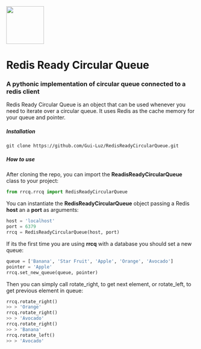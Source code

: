 <img src="https://pbs.twimg.com/profile_images/1427657682626961410/aJp7nOdu_400x400.jpg" width="100" height="100">

# Redis Ready Circular Queue
### A pythonic implementation of circular queue connected to a redis client
Redis Ready Circular Queue is an object that can be used whenever you need to iterate over a circular queue. It uses Redis as the cache memory for your queue and pointer.  
##### Installation
```shell
git clone https://github.com/Gui-Luz/RedisReadyCircularQueue.git
```
##### How to use
After cloning the repo, you can import the **ReadisReadyCircularQueue** class to your project:
```python
from rrcq.rrcq import RedisReadyCircularQueue
```
You can instantiate the **RedisReadyCircularQueue** object passing a Redis **host** an a **port** as arguments:
```python
host = 'localhost'
port = 6379
rrcq = RedisReadyCircularQueue(host, port)
```
If its the first time you are using **rrcq** with a database you should set a new queue:
```python
queue = ['Banana', 'Star Fruit', 'Apple', 'Orange', 'Avocado']
pointer = 'Apple'
rrcq.set_new_queue(queue, pointer)
```
Then you can simply call rotate_right, to get next element, or rotate_left, to get previous element in queue:

```python
rrcq.rotate_right()
>> > 'Orange'
rrcq.rotate_right()
>> > 'Avocado'
rrcq.rotate_right()
>> > 'Banana'
rrcq.rotate_left()
>> > 'Avocado'
```
